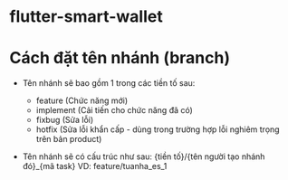 # flutter-smart-wallet

# Cách đặt tên nhánh (branch)
- Tên nhánh sẽ bao gồm 1 trong các tiền tố sau:
    + feature (Chức năng mới)
    + implement (Cải tiến cho chức năng đã có)
    + fixbug (Sửa lỗi)
    + hotfix (Sửa lỗi khẩn cấp - dùng trong trường hợp lỗi nghiêm trọng trên bản product)
    
- Tên nhánh sẽ có cấu trúc như sau: {tiền tố}/{tên người tạo nhánh đó}_{mã task}
    VD: feature/tuanha_es_1
